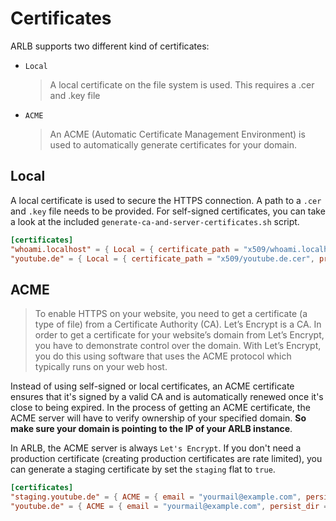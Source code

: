 # Certificates

ARLB supports two different kind of certificates:

- `Local`
  > A local certificate on the file system is used. This requires a .cer and .key file
- `ACME`
  > An ACME (Automatic Certificate Management Environment) is used to automatically generate certificates for your domain.

## Local

A local certificate is used to secure the HTTPS connection. A path to a `.cer` and `.key` file needs to be provided. For self-signed certificates, you can take a look at the included `generate-ca-and-server-certificates.sh` script.

```toml
[certificates]
"whoami.localhost" = { Local = { certificate_path = "x509/whoami.localhost.cer", private_key_path = "x509/whoami.localhost.key" } }
"youtube.de" = { Local = { certificate_path = "x509/youtube.de.cer", private_key_path = "x509/youtube.de.key" } }
```

## ACME

> To enable HTTPS on your website, you need to get a certificate (a type of file) from a Certificate Authority (CA). Let’s Encrypt is a CA. In order to get a certificate for your website’s domain from Let’s Encrypt, you have to demonstrate control over the domain. With Let’s Encrypt, you do this using software that uses the ACME protocol which typically runs on your web host.

Instead of using self-signed or local certificates, an ACME certificate ensures that it's signed by a valid CA and is automatically renewed once it's close to being expired. In the process of getting an ACME certificate, the ACME server will have to verify ownership of your specified domain. **So make sure your domain is pointing to the IP of your ARLB instance**.

In ARLB, the ACME server is always `Let's Encrypt`. If you don't need a production certificate (creating production certificates are rate limited), you can generate a staging certificate by set the `staging` flat to `true`.

```toml
[certificates]
"staging.youtube.de" = { ACME = { email = "yourmail@example.com", persist_dir = "./certificates", staging = true } }
"youtube.de" = { ACME = { email = "yourmail@example.com", persist_dir = "./certificates", staging = false } }
```
